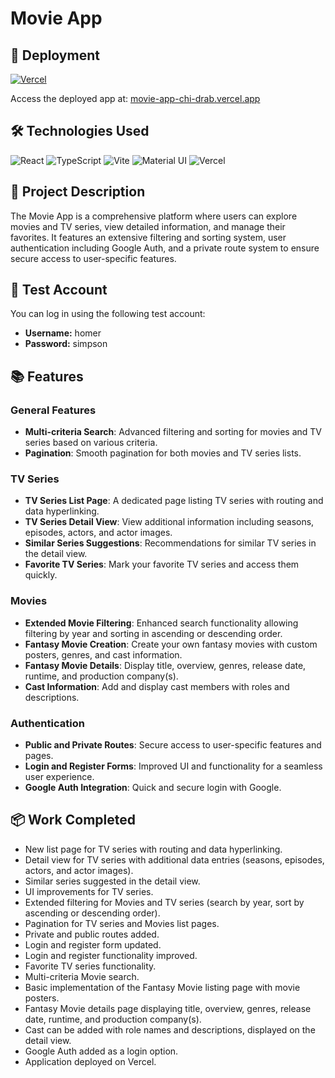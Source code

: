 # Movie App

## 🚀 Deployment

[![Vercel](https://img.shields.io/badge/Vercel-000000?style=for-the-badge&logo=vercel&logoColor=white)](https://movie-app-chi-drab.vercel.app/login)

Access the deployed app at: [movie-app-chi-drab.vercel.app](https://movie-app-chi-drab.vercel.app/login)

## 🛠️ Technologies Used

![React](https://img.shields.io/badge/React-61DAFB?style=for-the-badge&logo=react&logoColor=black)
![TypeScript](https://img.shields.io/badge/TypeScript-3178C6?style=for-the-badge&logo=typescript&logoColor=white)
![Vite](https://img.shields.io/badge/Vite-B73BFE?style=for-the-badge&logo=vite&logoColor=FFD62E)
![Material UI](https://img.shields.io/badge/Material--UI-0081CB?style=for-the-badge&logo=mui&logoColor=white)
![Vercel](https://img.shields.io/badge/Vercel-000000?style=for-the-badge&logo=vercel&logoColor=white)

## 📝 Project Description

The Movie App is a comprehensive platform where users can explore movies and TV series, view detailed information, and manage their favorites. It features an extensive filtering and sorting system, user authentication including Google Auth, and a private route system to ensure secure access to user-specific features.

## 🔑 Test Account

You can log in using the following test account:

- **Username:** homer
- **Password:** simpson

## 📚 Features

### General Features
- **Multi-criteria Search**: Advanced filtering and sorting for movies and TV series based on various criteria.
- **Pagination**: Smooth pagination for both movies and TV series lists.

### TV Series
- **TV Series List Page**: A dedicated page listing TV series with routing and data hyperlinking.
- **TV Series Detail View**: View additional information including seasons, episodes, actors, and actor images.
- **Similar Series Suggestions**: Recommendations for similar TV series in the detail view.
- **Favorite TV Series**: Mark your favorite TV series and access them quickly.

### Movies
- **Extended Movie Filtering**: Enhanced search functionality allowing filtering by year and sorting in ascending or descending order.
- **Fantasy Movie Creation**: Create your own fantasy movies with custom posters, genres, and cast information.
- **Fantasy Movie Details**: Display title, overview, genres, release date, runtime, and production company(s).
- **Cast Information**: Add and display cast members with roles and descriptions.

### Authentication
- **Public and Private Routes**: Secure access to user-specific features and pages.
- **Login and Register Forms**: Improved UI and functionality for a seamless user experience.
- **Google Auth Integration**: Quick and secure login with Google.

## 📦 Work Completed

- New list page for TV series with routing and data hyperlinking.
- Detail view for TV series with additional data entries (seasons, episodes, actors, and actor images).
- Similar series suggested in the detail view.
- UI improvements for TV series.
- Extended filtering for Movies and TV series (search by year, sort by ascending or descending order).
- Pagination for TV series and Movies list pages.
- Private and public routes added.
- Login and register form updated.
- Login and register functionality improved.
- Favorite TV series functionality.
- Multi-criteria Movie search.
- Basic implementation of the Fantasy Movie listing page with movie posters.
- Fantasy Movie details page displaying title, overview, genres, release date, runtime, and production company(s).
- Cast can be added with role names and descriptions, displayed on the detail view.
- Google Auth added as a login option.
- Application deployed on Vercel.
